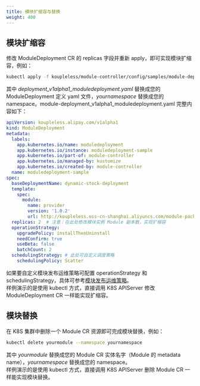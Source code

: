 ```yaml
---
title: 模块扩缩容与替换
weight: 400
---
```



## 模块扩缩容
修改 ModuleDeployment CR 的 replicas 字段并重新 apply，即可实现模块扩缩容，例如：
```bash
kubectl apply -f koupleless/module-controller/config/samples/module-deployment_v1alpha1_moduledeployment.yaml --namespace yournamespace
```
其中 _deployment_v1alpha1_moduledeployment.yaml_ 替换成您的 ModuleDeployment 定义 yaml 文件，_yournamespace_ 替换成您的 namespace。module-deployment_v1alpha1_moduledeployment.yaml 完整内容如下：
```yaml
apiVersion: koupleless.alipay.com/v1alpha1
kind: ModuleDeployment
metadata:
  labels:
    app.kubernetes.io/name: moduledeployment
    app.kubernetes.io/instance: moduledeployment-sample
    app.kubernetes.io/part-of: module-controller
    app.kubernetes.io/managed-by: kustomize
    app.kubernetes.io/created-by: module-controller
  name: moduledeployment-sample
spec:
  baseDeploymentName: dynamic-stock-deployment
  template:
    spec:
      module:
        name: provider
        version: '1.0.2'
        url: http://koupleless.oss-cn-shanghai.aliyuncs.com/module-packages/stable/dynamic-provider-1.0.2-ark-biz.jar
  replicas: 2  # 注意：在此处修改模块实例 Module 副本数，实现扩缩容
  operationStrategy:
    upgradePolicy: installThenUninstall
    needConfirm: true
    useBeta: false
    batchCount: 2
  schedulingStrategy: # 此处可自定义调度策略
    schedulingPolicy: Scatter  
```

如果要自定义模块发布运维策略可配置 operationStrategy 和 schedulingStrategy，具体可参考[模块发布运维策略](../operation-and-scheduling-strategy)。<br />样例演示的是使用 kubectl 方式，直接调用 K8S APIServer 修改 ModuleDeployment CR 一样能实现扩缩容。


## 模块替换
在 K8S 集群中删除一个 Module CR 资源即可完成模块替换，例如：
```bash
kubectl delete yourmodule --namespace yournamespace
```
其中 _yourmodule_ 替换成您的 Module CR 实体名字（Module 的 metadata name），_yournamespace_ 替换成您的 namespace。<br />样例演示的是使用 kubectl 方式，直接调用 K8S APIServer 删除 Module CR 一样能实现模块替换。


<br/>
<br/>
